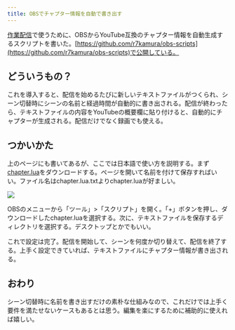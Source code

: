 ```yaml
---
title: OBSでチャプター情報を自動で書き出す
---
```

[作業配信](https://www.youtube.com/channel/UC5s-KpSDGzxWPWNv94PnJHw)で使うために、OBSからYouTube互換のチャプター情報を自動生成するスクリプトを書いた。[https://github.com/r7kamura/obs-scripts](https://github.com/r7kamura/obs-scripts)で公開している。

どういうもの？
-------

これを導入すると、配信を始めるたびに新しいテキストファイルがつくられ、シーン切替時にシーンの名前と経過時間が自動的に書き出される。配信が終わったら、テキストファイルの内容をYouTubeの概要欄に貼り付けると、自動的にチャプターが生成される。配信だけでなく録画でも使える。

つかいかた
-----

上のページにも書いてあるが、ここでは日本語で使い方を説明する。まず[chapter.lua](https://raw.githubusercontent.com/r7kamura/obs-scripts/main/chapter.lua)をダウンロードする。ページを開いて名前を付けて保存すればいい。ファイル名はchapter.lua.txtよりchapter.luaが好ましい。

![](https://lh3.googleusercontent.com/docs/ADP-6oFOYfU9BVVTzLgd-uj6_ebfYxmSpujqxz__jecXZUYmzQl2WkZisuLaphG12abjCWtWoAY_5cikJOiB-VJyGbQI2nyXCsnylJ-AWlEXemcaKr-sZ1uvGIndS1ss_uMe57wX6xwzg5xhppT0P3XHxwuPWXG9dgqAswsgeZgmhqM0Te1wucXzYoYwQgRDPhocfkJ7lXQhmTKHn1Iy93K7SHlYK_m14t1rG3nRcFfAnf520OzyHBbpNNmifQXwBbhFCqhqghcvw6JMUTxbzOqALXowu8BEsCVGulINpWGIiaqafWTK-A-AklskiJ5Ye3zqjj5jR5yft0THkKrjLjdS-Q_-ZO27EPPaRfUnqkz-8jxEBRfrgE0mGFX5JKe5kUI43C5OF2AJJbtV9kqKL-2Xq0f8djCsI18CACbOyAmYpNvkKNIkgACR3711yvooiG-UyuyPMG5GetkwoXBAJXDM52PDLzW8Vqmz_AL4BBabao81RbcjOR-N5ijlI8MG51AsfVpw-u-M9VJBwZYUREqGLioAy3MFIrqIz8Y_8JwtxwhPWh61uU0Z-aCfaXCCy7kDm56n3LxfO7jPhvalPVWIO1o8r_5ExyxDtHx6qlejCrV7oFqWzfteTuCrV3T3J2QrNeqfD-lFslEmO8H4InZDCEytLdpSvbkeFQc5guuVxmBqee4GChn8-7o5cnNS4IuL3CP4xj2srcGuaJbHFirg0nVI_CLxkTaSQIEdPPoP7xWyBsG3U1goRALxYs4o5aF1vPV69MLVd4SFMvcdD3EtAyiwri1SYWajEp3DWI2wbanpv9EcudXc22Rl_B6vrMcytXLsfOeqOD3tf-6ArBAd1cT9M5KHk7dE0cRLLbE_F7LJIrONSaNdXpSDcX58_XBA8ATNKyAWWvvEh-dyef8gCgCk_2kGQLAYOQ0FlA09HTdmEnUMSH65l1AMLk1wL9ZmcFXWFxzakMR7CfAXZ_cmHDmBPQlawAhiffN-V5mjcXbYVS-JewIFAiZ4kkzoIZ-yxrHlvKdsM-GkWvrvX6xUpiN0zyXoyxKZWbKY_pwHdbEi-84K3O4R9ihQ-oXItkplyOXi_hp0O0urjDTlZbKxlcaEjqiif_iDreKe-G4NfCB-dvsLDhZ-XM4O9JESYMiIZqY5DRLQepXrMisz1cYFZeJjMo-JUNvnSHqisTwIJKpBKvGejCcxvVV10DheJB781q8bHfCL1h8ePJfSCqxm5TTHs4PWSQ_UpCIBxKEMuE5OdA1F)

OBSのメニューから「ツール」>「スクリプト」を開く。「+」ボタンを押し、ダウンロードしたchapter.luaを選択する。次に、テキストファイルを保存するディレクトリを選択する。デスクトップとかでもいい。

これで設定は完了。配信を開始して、シーンを何度か切り替えて、配信を終了する。上手く設定できていれば、テキストファイルにチャプター情報が書き出される。

おわり
---

シーン切替時に名前を書き出すだけの素朴な仕組みなので、これだけでは上手く要件を満たせないケースもあるとは思う。編集を楽にするために補助的に使えれば嬉しい。
